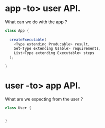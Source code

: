 # app -to> user API.
What can we do with the app ?
```c#
class App {
  
  createExecutable(
    <Type extending Producable> result, 
    Set<Type extending Usable> requirements, 
    List<Type extending Executable> steps
  );

}
```
# user -to> app API.
What are we expecting from the user ?
```c#
class User {


}
```
